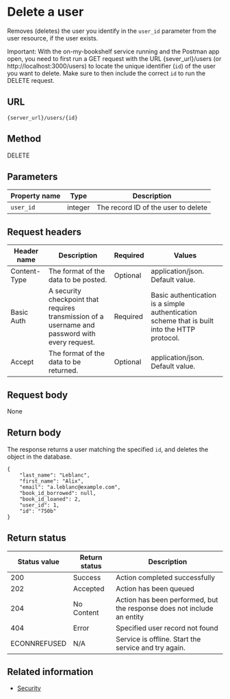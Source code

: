# Delete a user 

Removes (deletes) the user you identify in the `user_id` parameter from the user resource, if the user exists.

Important: With the on-my-bookshelf service running and the Postman app open, you need to first run a GET request with the URL {sever_url}/users (or http://localhost:3000/users) to locate the unique identifier (`id`) of the user you want to delete. Make sure to then include the correct `id` to run the DELETE request.

## URL

```shell
{server_url}/users/{id}
```

## Method

DELETE

## Parameters

| Property name | Type   | Description |
| -------------- | ------ | ------------ |
| `user_id`      | integer | The record ID of the user to delete |

## Request headers

| Header name | Description | Required | Values |
| -------------- | ------ | ------------ |------------ |
| Content-Type | The format of the data to be posted. | Optional | application/json. Default value. |
| Basic Auth | A security checkpoint that requires transmission of a username and password with every request. | Required | Basic authentication is a simple authentication scheme that is built into the HTTP protocol. |
| Accept | The format of the data to be returned. | Optional | application/json. Default value. |

## Request body
None

## Return body

The response returns a user matching the specified `id`, and deletes the object in the database.

```
{
    "last_name": "Leblanc",
    "first_name": "Alix",
    "email": "a.leblanc@example.com",
    "book_id_borrowed": null,
    "book_id_loaned": 2,
    "user_id": 1,
    "id": "750b"
}
```
## Return status

| Status value | Return status | Description |
| ------------- | ----------- | ----------- |
| 200 | Success | Action completed successfully |
| 202 | Accepted| Action has been queued |
| 204 | No Content| Action has been performed, but the response does not include an entity |
| 404 | Error | Specified user record not found |
|  ECONNREFUSED | N/A | Service is offline. Start the service and try again. |

## Related information

* [Security](quickstart.md#security)
